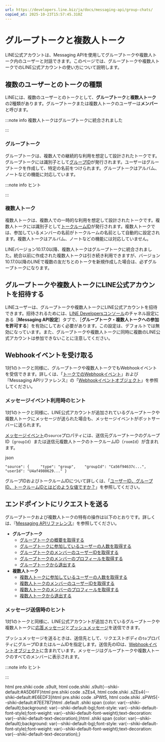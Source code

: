 ```yaml
---
url: https://developers.line.biz/ja/docs/messaging-api/group-chats/
copied_at: 2025-10-23T15:57:45.310Z
---
```

# グループトークと複数人トーク

LINE公式アカウントは、Messaging APIを使用してグループトークや複数人トーク内のユーザーと対話できます。このページでは、グループトークや複数人トークでのLINE公式アカウントの使い方について説明します。

## 複数のユーザーとのトークの種類

LINEには、複数のユーザーとのトークとして、**グループトーク**と**複数人トーク**の2種類があります。グループトークまたは複数人トークのユーザーは**メンバー**と呼びます。

:::note info
複数人トークはグループトークに統合されました

:::

### グループトーク

グループトークは、複数人での継続的な利用を想定して設計されたトークです。グループトークには識別子として[グループID](https://developers.line.biz/ja/glossary/#group-id)が発行されます。ユーザーはグループトークを作成して、特定の名前をつけられます。グループトークはアルバム、ノートなどの機能に対応しています。

:::note info
ヒント

:::

### 複数人トーク

複数人トークは、複数人での一時的な利用を想定して設計されたトークです。複数人トークには識別子として[トークルームID](https://developers.line.biz/ja/glossary/#room-id)が発行されます。複数人トークでは、参加しているメンバーの名前がトークルームの名前として自動的に設定されます。複数人トークはアルバム、ノートなどの機能には対応していません。

LINEバージョン10.17.0以降、複数人トークはグループトークに統合されました。統合以前に作成された複数人トークは引き続き利用できますが、バージョン10.17.0以降のLINEで複数の友だちとのトークを新規作成した場合は、必ずグループトークになります。

## グループトークや複数人トークにLINE公式アカウントを招待する

LINEユーザーは、グループトークや複数人トークにLINE公式アカウントを招待できます。招待されるためには、[LINE Developersコンソール](https://developers.line.biz/console/)のチャネル設定にある［**Messaging API設定**］タブで、［**グループトーク・複数人トークへの参加を許可する**］を有効にしておく必要があります。この設定は、デフォルトでは無効になっています。また、グループトークや複数人トークに同時に複数のLINE公式アカウントは参加できないことに注意してください。

## Webhookイベントを受け取る

1対1のトークと同様に、グループトークや複数人トークでもWebhookイベントを受信できます。詳しくは、「[トークでのWebhookイベント](https://developers.line.biz/ja/docs/messaging-api/receiving-messages/#webhook-event-in-one-on-one-talk-or-group-chat)」および『Messaging APIリファレンス』の「[Webhookイベントオブジェクト](https://developers.line.biz/ja/reference/messaging-api/#webhook-event-objects)」を参照してください。

### メッセージイベント利用時のヒント

1対1のトークと同様に、LINE公式アカウントが追加されているグループトークや複数人トークにメッセージが送られた場合も、メッセージイベントがボットサーバーに送られます。

[メッセージイベント](https://developers.line.biz/ja/reference/messaging-api/#message-event)の`source`プロパティには、送信元グループトークのグループID（`groupId`）または送信元複数人トークのトークルームID（`roomId`）が含まれます。

json

`"source": {     "type": "group",    "groupId": "Ca56f94637c...",    "userId": "U4af4980629..." }`

グループIDおよびトークルームIDについて詳しくは、「[ユーザーID、グループID、トークルームIDとはどのような値ですか？](https://developers.line.biz/ja/faq/#what-are-userid-groupid-and-roomid)」を参照してください。

## エンドポイントにリクエストを送る

グループトークおよび複数人トークの特有の操作は以下のとおりです。詳しくは、『[Messaging APIリファレンス](https://developers.line.biz/ja/reference/messaging-api/)』を参照してください。

*   **グループトーク**
    *   [グループトークの概要を取得する](https://developers.line.biz/ja/reference/messaging-api/#get-group-summary)
    *   [グループトークに参加しているユーザーの人数を取得する](https://developers.line.biz/ja/reference/messaging-api/#get-members-group-count)
    *   [グループトークのメンバーのユーザーIDを取得する](https://developers.line.biz/ja/reference/messaging-api/#get-group-member-user-ids)
    *   [グループトークのメンバーのプロフィールを取得する](https://developers.line.biz/ja/reference/messaging-api/#get-group-member-profile)
    *   [グループトークから退出する](https://developers.line.biz/ja/reference/messaging-api/#leave-group)
*   **複数人トーク**
    *   [複数人トークに参加しているユーザーの人数を取得する](https://developers.line.biz/ja/reference/messaging-api/#get-members-room-count)
    *   [複数人トークのメンバーのユーザーIDを取得する](https://developers.line.biz/ja/reference/messaging-api/#get-room-member-user-ids)
    *   [複数人トークのメンバーのプロフィールを取得する](https://developers.line.biz/ja/reference/messaging-api/#get-room-member-profile)
    *   [複数人トークから退出する](https://developers.line.biz/ja/reference/messaging-api/#leave-room)

### メッセージ送信時のヒント

1対1のトークと同様に、LINE公式アカウントが追加されているグループトークや複数人トークに[応答メッセージ](https://developers.line.biz/ja/reference/messaging-api/#send-reply-message)と[プッシュメッセージ](https://developers.line.biz/ja/reference/messaging-api/#send-push-message)を送信できます。

プッシュメッセージを送るときは、送信先として、リクエストボディの`to`プロパティにグループIDまたはルームIDを指定します。送信先のIDは、[Webhookイベントオブジェクト](https://developers.line.biz/ja/reference/messaging-api/#webhook-event-objects)に含まれています。メッセージはグループトークや複数人トークのすべてのメンバーに表示されます。

:::note info
ヒント

:::

html pre.shiki code .s9uIt, html code.shiki .s9uIt{--shiki-default:#A5D6FF}html pre.shiki code .sZEs4, html code.shiki .sZEs4{--shiki-default:#E6EDF3}html pre.shiki code .sPWt5, html code.shiki .sPWt5{--shiki-default:#7EE787}html .default .shiki span {color: var(--shiki-default);background: var(--shiki-default-bg);font-style: var(--shiki-default-font-style);font-weight: var(--shiki-default-font-weight);text-decoration: var(--shiki-default-text-decoration);}html .shiki span {color: var(--shiki-default);background: var(--shiki-default-bg);font-style: var(--shiki-default-font-style);font-weight: var(--shiki-default-font-weight);text-decoration: var(--shiki-default-text-decoration);}